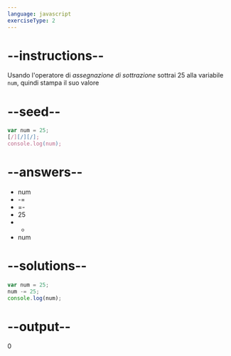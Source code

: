 ```yaml
---
language: javascript
exerciseType: 2
---
```


# --instructions--

Usando l'operatore di *assegnazione di sottrazione* sottrai 25 alla variabile `num`, quindi stampa il suo valore

# --seed--

```javascript
var num = 25;
[/][/][/];
console.log(num);
```

# --answers--

- num 
- -= 
- =- 
- 25
- - 
- num 

# --solutions--

```javascript
var num = 25;
num -= 25;
console.log(num);
```

# --output--

0
